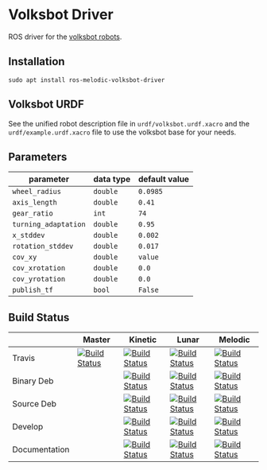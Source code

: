 Volksbot Driver
===============

ROS driver for the [volksbot robots](https://www.volksbot.de/). 

## Installation
  `sudo apt install ros-melodic-volksbot-driver`
  
## Volksbot URDF
See the unified robot description file in `urdf/volksbot.urdf.xacro` and the `urdf/example.urdf.xacro` file to use the 
volksbot base for your needs.

## Parameters
| parameter            | data type | default value |
|----------------------|-----------|---------------|  
| `wheel_radius`       | `double`  | `0.0985`      |
| `axis_length`        | `double`  | `0.41`        |
| `gear_ratio`         | `int`     | `74`          | 
| `turning_adaptation` | `double`  | `0.95`        |
| `x_stddev`           | `double`  | `0.002`       |
| `rotation_stddev`    | `double`  | `0.017`       |
| `cov_xy`             | `double`  | `value`       |
| `cov_xrotation`      | `double`  | `0.0`         |
| `cov_yrotation`      | `double`  | `0.0`         |
| `publish_tf`         | `bool`    | `False`       |

## Build Status

|        | Master | Kinetic | Lunar | Melodic |
|--------|--------|---------|-------|---------|
| Travis | [![Build Status](https://api.travis-ci.org/uos/volksbot_driver.svg?branch=master)](https://travis-ci.org/uos/volksbot_driver) | [![Build Status](https://api.travis-ci.org/uos/volksbot_driver.svg?branch=kinetic)](https://travis-ci.org/uos/volksbot_driver) | [![Build Status](https://api.travis-ci.org/uos/volksbot_driver.svg?branch=lunar)](https://travis-ci.org/uos/volksbot_driver) | [![Build Status](https://api.travis-ci.org/uos/volksbot_driver.svg?branch=melodic)](https://travis-ci.org/uos/volksbot_driver) |
| Binary Deb | | [![Build Status](http://build.ros.org/buildStatus/icon?job=Kbin_uX64__volksbot_driver__ubuntu_xenial_amd64__binary)](http://build.ros.org/job/Kbin_uX64__volksbot_driver__ubuntu_xenial_amd64__binary/) | [![Build Status](http://build.ros.org/buildStatus/icon?job=Lbin_uX64__volksbot_driver__ubuntu_xenial_amd64__binary)](http://build.ros.org/job/Lbin_uX64__volksbot_driver__ubuntu_xenial_amd64__binary/) | [![Build Status](http://build.ros.org/buildStatus/icon?job=Mbin_uB64__volksbot_driver__ubuntu_bionic_amd64__binary)](http://build.ros.org/job/Mbin_uB64__volksbot_driver__ubuntu_bionic_amd64__binary) |
| Source Deb | | [![Build Status](http://build.ros.org/buildStatus/icon?job=Ksrc_uX__volksbot_driver__ubuntu_xenial__source)](http://build.ros.org/job/Ksrc_uX__volksbot_driver__ubuntu_xenial__source/) | [![Build Status](http://build.ros.org/buildStatus/icon?job=Lsrc_uX__volksbot_driver__ubuntu_xenial__source)](http://build.ros.org/job/Lsrc_uX__volksbot_driver__ubuntu_xenial__source/) | [![Build Status](http://build.ros.org/buildStatus/icon?job=Msrc_uB__volksbot_driver__ubuntu_bionic__source)](http://build.ros.org/job/Msrc_uB__volksbot_driver__ubuntu_bionic__source/) |
| Develop | | [![Build Status](http://build.ros.org/buildStatus/icon?job=Kdev__volksbot_driver__ubuntu_xenial_amd64)](http://build.ros.org/job/Kdev__volksbot_driver__ubuntu_xenial_amd64) | [![Build Status](http://build.ros.org/buildStatus/icon?job=Ldev__volksbot_driver__ubuntu_xenial_amd64)](http://build.ros.org/job/Ldev__volksbot_driver__ubuntu_xenial_amd64) | [![Build Status](http://build.ros.org/buildStatus/icon?job=Mdev__volksbot_driver__ubuntu_bionic_amd64)](http://build.ros.org/job/Mdev__volksbot_driver__ubuntu_bionic_amd64) |
| Documentation | | [![Build Status](http://build.ros.org/buildStatus/icon?job=Kdoc__volksbot_driver__ubuntu_xenial_amd64)](http://build.ros.org/job/Kdoc__volksbot_driver__ubuntu_xenial_amd64) | [![Build Status](http://build.ros.org/buildStatus/icon?job=Ldoc__volksbot_driver__ubuntu_xenial_amd64)](http://build.ros.org/job/Ldoc__volksbot_driver__ubuntu_xenial_amd64) | [![Build Status](http://build.ros.org/buildStatus/icon?job=Mdoc__volksbot_driver__ubuntu_bionic_amd64)](http://build.ros.org/job/Mdoc__volksbot_driver__ubuntu_bionic_amd64) |
